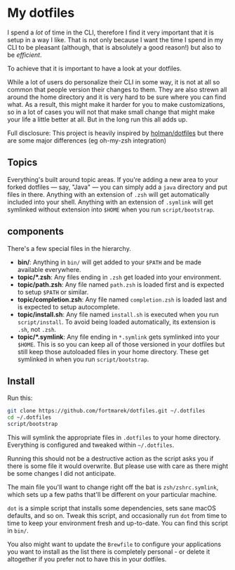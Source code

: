 # My dotfiles

I spend a *lot* of time in the CLI, therefore I find it very important that it is setup in a way I like. That is not only because I want the time I spend in my CLI to be pleasant (although, that is absolutely a good reason!) but also to be *efficient*.

To achieve that it is important to have a look at your dotfiles.

While a lot of users do personalize their CLI in some way, it is not at all so common that people version their changes to them. They are also strewn all around the home directory and it is very hard to be sure where you can find what. As a result, this might make it harder for you to make customizations, so in a lot of cases you will not that make small change that might make your life a little better at all. But in the long run this all adds up.

Full disclosure:
This project is heavily inspired by [holman/dotfiles](https://github.com/holman/dotfiles) but there are some major differences (eg oh-my-zsh integration)

## Topics

Everything's built around topic areas. If you're adding a new area to your
forked dotfiles — say, "Java" — you can simply add a `java` directory and put
files in there. Anything with an extension of `.zsh` will get automatically
included into your shell. Anything with an extension of `.symlink` will get
symlinked without extension into `$HOME` when you run `script/bootstrap`.

## components

There's a few special files in the hierarchy.

- **bin/**: Anything in `bin/` will get added to your `$PATH` and be made
  available everywhere.
- **topic/\*.zsh**: Any files ending in `.zsh` get loaded into your
  environment.
- **topic/path.zsh**: Any file named `path.zsh` is loaded first and is
  expected to setup `$PATH` or similar.
- **topic/completion.zsh**: Any file named `completion.zsh` is loaded
  last and is expected to setup autocomplete.
- **topic/install.sh**: Any file named `install.sh` is executed when you run `script/install`. To avoid being loaded automatically, its extension is `.sh`, not `.zsh`.
- **topic/\*.symlink**: Any file ending in `*.symlink` gets symlinked into
  your `$HOME`. This is so you can keep all of those versioned in your dotfiles
  but still keep those autoloaded files in your home directory. These get
  symlinked in when you run `script/bootstrap`.

## Install

Run this:

```sh
git clone https://github.com/fortmarek/dotfiles.git ~/.dotfiles
cd ~/.dotfiles
script/bootstrap
```

This will symlink the appropriate files in `.dotfiles` to your home directory.
Everything is configured and tweaked within `~/.dotfiles`.

Running this should not be a destructive action as the script asks you if there is some file it would overwrite. But please use with care as there might be some changes I did not anticipate.

The main file you'll want to change right off the bat is `zsh/zshrc.symlink`,
which sets up a few paths that'll be different on your particular machine.

`dot` is a simple script that installs some dependencies, sets sane macOS
defaults, and so on. Tweak this script, and occasionally run `dot` from
time to time to keep your environment fresh and up-to-date. You can find
this script in `bin/`.

You also might want to update the `Brewfile` to configure your applications you want to install as the list there is completely personal - or delete it altogether if you prefer not to have this in your dotfiles.